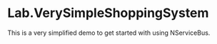 # Lab.VerySimpleShoppingSystem

This is a very simplified demo to get started with using NServiceBus.
